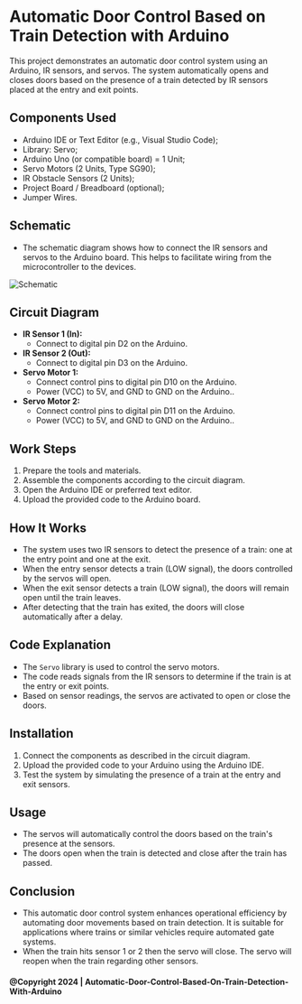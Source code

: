 # Automatic Door Control Based on Train Detection with Arduino

This project demonstrates an automatic door control system using an Arduino, IR sensors, and servos. The system automatically opens and closes doors based on the presence of a train detected by IR sensors placed at the entry and exit points.

## Components Used

- Arduino IDE or Text Editor (e.g., Visual Studio Code);
- Library: Servo;
- Arduino Uno (or compatible board) = 1 Unit;
- Servo Motors (2 Units, Type SG90);
- IR Obstacle Sensors (2 Units);
- Project Board / Breadboard (optional);
- Jumper Wires.

## Schematic

- The schematic diagram shows how to connect the IR sensors and servos to the Arduino board. This helps to facilitate wiring from the microcontroller to the devices.

![Schematic](img/schematic.jpg)

## Circuit Diagram

- **IR Sensor 1 (In):**
  - Connect to digital pin D2 on the Arduino.
- **IR Sensor 2 (Out):**
  - Connect to digital pin D3 on the Arduino.
- **Servo Motor 1:**
  - Connect control pins to digital pin D10 on the Arduino.
  - Power (VCC) to 5V, and GND to GND on the Arduino..
- **Servo Motor 2:**
  - Connect control pins to digital pin D11 on the Arduino.
  - Power (VCC) to 5V, and GND to GND on the Arduino..

## Work Steps

1. Prepare the tools and materials.
2. Assemble the components according to the circuit diagram.
3. Open the Arduino IDE or preferred text editor.
4. Upload the provided code to the Arduino board.

## How It Works

- The system uses two IR sensors to detect the presence of a train: one at the entry point and one at the exit.
- When the entry sensor detects a train (LOW signal), the doors controlled by the servos will open.
- When the exit sensor detects a train (LOW signal), the doors will remain open until the train leaves.
- After detecting that the train has exited, the doors will close automatically after a delay.

## Code Explanation

- The `Servo` library is used to control the servo motors.
- The code reads signals from the IR sensors to determine if the train is at the entry or exit points.
- Based on sensor readings, the servos are activated to open or close the doors.

## Installation

1. Connect the components as described in the circuit diagram.
2. Upload the provided code to your Arduino using the Arduino IDE.
3. Test the system by simulating the presence of a train at the entry and exit sensors.

## Usage

- The servos will automatically control the doors based on the train's presence at the sensors.
- The doors open when the train is detected and close after the train has passed.

## Conclusion

- This automatic door control system enhances operational efficiency by automating door movements based on train detection. It is suitable for applications where trains or similar vehicles require automated gate systems.
- When the train hits sensor 1 or 2 then the servo will close. The servo will reopen when the train regarding other sensors.

#### @Copyright 2024 | Automatic-Door-Control-Based-On-Train-Detection-With-Arduino